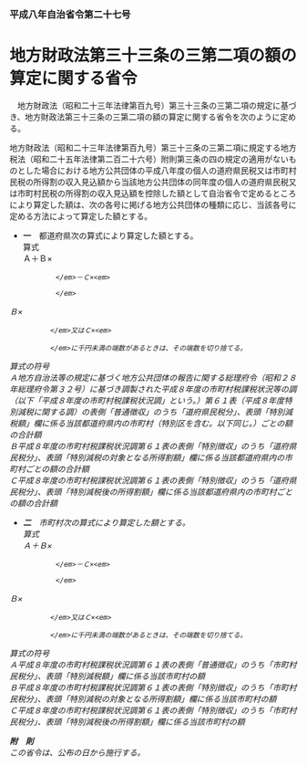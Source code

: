 ### 平成八年自治省令第二十七号  
# 地方財政法第三十三条の三第二項の額の算定に関する省令  
　地方財政法（昭和二十三年法律第百九号）第三十三条の三第二項の規定に基づき、地方財政法第三十三条の三第二項の額の算定に関する省令を次のように定める。  
  
地方財政法（昭和二十三年法律第百九号）第三十三条の三第二項に規定する地方税法（昭和二十五年法律第二百二十六号）附則第三条の四の規定の適用がないものとした場合における地方公共団体の平成八年度の個人の道府県民税又は市町村民税の所得割の収入見込額から当該地方公共団体の同年度の個人の道府県民税又は市町村民税の所得割の収入見込額を控除した額として自治省令で定めるところにより算定した額は、次の各号に掲げる地方公共団体の種類に応じ、当該各号に定める方法によって算定した額とする。  
* **一**　都道府県次の算式により算定した額とする。  
算式  
Ａ＋Ｂ×<em>
                
              </em>－Ｃ×<em>
                
              </em>  
Ｂ×<em>
                
              </em>又はＣ×<em>
                
              </em>に千円未満の端数があるときは、その端数を切り捨てる。  
算式の符号  
Ａ地方自治法等の規定に基づく地方公共団体の報告に関する総理府令（昭和２８年総理府令第３２号）に基づき調製された平成８年度の市町村税課税状況等の調（以下「平成８年度の市町村税課税状況調」という。）第６１表（平成８年度特別減税に関する調）の表側「普通徴収」のうち「道府県民税分」、表頭「特別減税額」欄に係る当該都道府県内の市町村（特別区を含む。以下同じ。）ごとの額の合計額  
Ｂ平成８年度の市町村税課税状況調第６１表の表側「特別徴収」のうち「道府県民税分」、表頭「特別減税の対象となる所得割額」欄に係る当該都道府県内の市町村ごとの額の合計額  
Ｃ平成８年度の市町村税課税状況調第６１表の表側「特別徴収」のうち「道府県民税分」、表頭「特別減税後の所得割額」欄に係る当該都道府県内の市町村ごとの額の合計額  
* **二**　市町村次の算式により算定した額とする。  
算式  
Ａ＋Ｂ×<em>
                
              </em>－Ｃ×<em>
                
              </em>  
Ｂ×<em>
                
              </em>又はＣ×<em>
                
              </em>に千円未満の端数があるときは、その端数を切り捨てる。  
算式の符号  
Ａ平成８年度の市町村税課税状況調第６１表の表側「普通徴収」のうち「市町村民税分」、表頭「特別減税額」欄に係る当該市町村の額  
Ｂ平成８年度の市町村税課税状況調第６１表の表側「特別徴収」のうち「市町村民税分」、表頭「特別減税の対象となる所得割額」欄に係る当該市町村の額  
Ｃ平成８年度の市町村税課税状況調第６１表の表側「特別徴収」のうち「市町村民税分」、表頭「特別減税後の所得割額」欄に係る当該市町村の額  
  
**附　則**  
この省令は、公布の日から施行する。  
  
